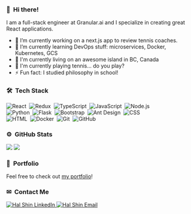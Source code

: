 ### 👋 &nbsp;Hi there!

I am a full-stack engineer at Granular.ai and I specialize in creating great React applications.

- 🔭 I’m currently working on a next.js app to review tennis coaches.
- 🌱 I’m currently learning DevOps stuff: microservices, Docker, Kubernetes, GCS
- 🍺  I'm currently living on an awesome island in BC, Canada
- 🎾 I'm currently playing tennis... do you play? 
- ⚡ Fun fact: I studied philosophy in school!

### 🛠 &nbsp;Tech Stack


![React](https://img.shields.io/badge/-React-05122A?style=flat&logo=react)&nbsp;
![Redux](https://img.shields.io/badge/-Redux-05122A?style=flat&logo=redux)&nbsp;
![TypeScript](https://img.shields.io/badge/-TypeScript-05122A?style=flat&logo=typescript)&nbsp;
![JavaScript](https://img.shields.io/badge/-JavaScript-05122A?style=flat&logo=javascript)&nbsp;
![Node.js](https://img.shields.io/badge/-Node.js-05122A?style=flat&logo=node.js)\
![Python](https://img.shields.io/badge/-Python-05122A?style=flat&logo=python)&nbsp;
![Flask](https://img.shields.io/badge/-Flask-05122A?style=flat&logo=flask)&nbsp;
![Bootstrap](https://img.shields.io/badge/-Bootstrap-05122A?style=flat&logo=bootstrap&logoColor=563D7C)&nbsp;
![Ant Design](https://img.shields.io/badge/-Ant%20Design-05122A?style=flat&logo=ant-design)&nbsp;
![CSS](https://img.shields.io/badge/-CSS-05122A?style=flat&logo=CSS3&logoColor=1572B6)\
![HTML](https://img.shields.io/badge/-HTML-05122A?style=flat&logo=HTML5)&nbsp;
![Docker](https://img.shields.io/badge/-Docker-05122A?style=flat&logo=docker)&nbsp;
![Git](https://img.shields.io/badge/-Git-05122A?style=flat&logo=git)&nbsp;
![GitHub](https://img.shields.io/badge/-GitHub-05122A?style=flat&logo=github)&nbsp;

### ⚙️ &nbsp;GitHub Stats

<div>
  <img src="https://github-readme-stats.vercel.app/api?username=communitybicycle&count_private=true&theme=github_dark&icon_color=ec362f&show_icons=true"/>
  <img src="https://github-readme-stats.vercel.app/api/top-langs/?username=communitybicycle&layout=compact&langs_count=8&theme=github_dark"/>
</div>

### 💼 &nbsp;Portfolio

Feel free to check out [my portfolio](https://halshin.com)!

### ✉ &nbsp;Contact Me
<p>
    <a href="https://www.linkedin.com/in/halshin/" target="_blank">
        <img src="https://img.shields.io/badge/-LinkedIn-0077B5?logo=linkedin&style=for-the-badge&logoColor=white" alt="Hal Shin LinkedIn" />
    </a>
    <a href="mailto:hal.shin@alumni.ubc.ca" target="_blank">
        <img src="https://img.shields.io/badge/-Email-8B89CC?logo=mail&style=for-the-badge&logoColor=white" alt="Hal Shin Email" />
    </a>
</p>

<!--
**communitybicycle/communitybicycle** is a ✨ _special_ ✨ repository because its `README.md` (this file) appears on your GitHub profile.

Here are some ideas to get you started:

- 🔭 I’m currently working on ...
- 🌱 I’m currently learning ...
- 👯 I’m looking to collaborate on ...
- 🤔 I’m looking for help with ...
- 💬 Ask me about ...
- 📫 How to reach me: ...
- 😄 Pronouns: ...
- ⚡ Fun fact: ...
-->
